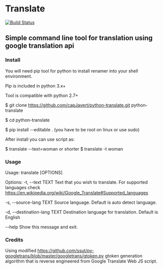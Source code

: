 # Translate
[![Build Status](https://travis-ci.org/capJavert/python-translate.svg?branch=master)](https://travis-ci.org/capJavert/python-translate)
## Simple command line tool for translation using google translation api
### Install
You will need pip tool for python to install renamer into your shell environment.

Pip is included in python 3.x+

Tool is compatible with python 2.7+

$ git clone https://github.com/capJavert/python-translate.git python-translate

$ cd python-translate

$ pip install --editable . (you have to be root on linux or use sudo)

After install you can use script as:

$ translate --text=woman or shorter $ translate -t woman
### Usage
Usage: translate [OPTIONS]

Options:
  -t, --text TEXT              Text that you wish to translate. 
                               For supported languages check https://en.wikipedia.org/wiki/Google_Translate#Supported_languages
                               
  -s, --source-lang TEXT       Source language. Default is auto detect language.
                               
  -d, --destination-lang TEXT  Destination language for translation. Default is English
                               
  --help                       Show this message and exit.

### Credits
Using modified https://github.com/ssut/py-googletrans/blob/master/googletrans/gtoken.py gtoken generation algorithm that is reverse engineered from Google Translate Web JS script.